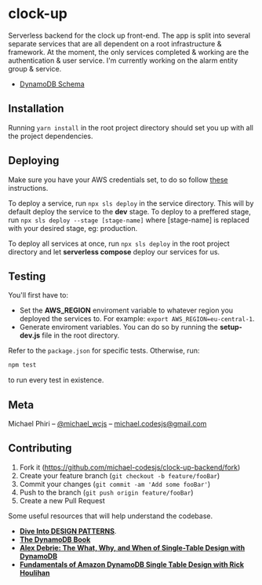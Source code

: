 # **clock-up**
Serverless backend for the clock up front-end. The app is split into several separate services that are all dependent on a root infrastructure & framework.
At the moment, the only services completed & working are the authentication & user service. I'm currently working on the alarm entity group & service.

* [DynamoDB Schema](https://docs.google.com/spreadsheets/d/1EYoTWwzbV6BqmQ7m5NTOcZJNXM3eSF4EHg3DeTIVX9k/edit?usp=sharing)

## **Installation**
Running `yarn install` in the root project directory should set you up with all the project dependencies.

## **Deploying**

Make sure you have your AWS credentials set, to do so follow [these](https://docs.aws.amazon.com/sdk-for-javascript/v2/developer-guide/loading-node-credentials-shared.html) instructions.

To deploy a service, run `npx sls deploy` in the service directory. This will by default deploy the service to the **dev** stage. To deploy to a preffered stage, run `npx sls deploy --stage [stage-name]` where [stage-name] is replaced with your desired stage, eg: production.

To deploy all services at once, run `npx sls deploy` in the root project directory and let **serverless compose** deploy our services for us.

## **Testing**

You'll first have to:
- Set the **AWS_REGION** enviroment variable to whatever region you deployed the services to. For example: `export AWS_REGION=eu-central-1`.
- Generate enviroment variables. You can do so by running the **setup-dev.js** file in the root directory.


Refer to the `package.json` for specific tests. Otherwise, run:
```sh
npm test
```
to run every test in existence.

## **Meta**

Michael Phiri – [@michael_wcjs](https://twitter.com/michael_wcjs) – michael.codesjs@gmail.com

## **Contributing**

1. Fork it (<https://github.com/michael-codesjs/clock-up-backend/fork>)
2. Create your feature branch (`git checkout -b feature/fooBar`)
3. Commit your changes (`git commit -am 'Add some fooBar'`)
4. Push to the branch (`git push origin feature/fooBar`)
5. Create a new Pull Request

Some useful resources that will help understand the codebase.
* **[Dive Into DESIGN PATTERNS](https://refactoring.guru/design-patterns/book)**.
* **[The DynamoDB Book](https://www.dynamodbbook.com/)**
* **[Alex Debrie: The What, Why, and When of Single-Table Design with DynamoDB](https://www.alexdebrie.com/posts/dynamodb-single-table/)**
* **[Fundamentals of Amazon DynamoDB Single Table Design with Rick Houlihan](https://youtu.be/KYy8X8t4MB8)**
